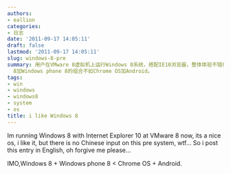 ```yaml
---
authors:
- eallion
categories:
- 日志
date: '2011-09-17 14:05:11'
draft: false
lastmod: '2011-09-17 14:05:11'
slug: windows-8-pre
summary: 用户在VMware 8虚拟机上运行Windows 8系统，搭配IE10浏览器，整体体验不错但预装系统缺少中文输入法，被迫用英文发帖。个人观点认为Windows
  8加Windows phone 8的组合不如Chrome OS加Android。
tags:
- win
- windows
- windows8
- system
- os
title: i like Windows 8
---
```


Im running Windows 8 with Internet Explorer 10 at VMware 8 now, its a nice os, i like it, but there is no Chinese input on this pre system, wtf... So i post this entry in English, oh forgive me please...

IMO,Windows 8 + Windows phone 8 < Chrome OS + Android.